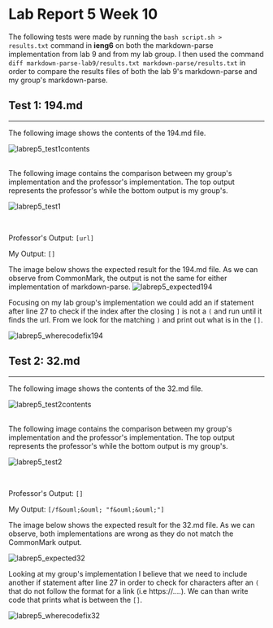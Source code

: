 # Lab Report 5 Week 10


The following tests were made by running the `bash script.sh > results.txt` command in **ieng6** on both the markdown-parse implementation from lab 9 and from my lab group. I then used the command `diff markdown-parse-lab9/results.txt markdown-parse/results.txt` in order to compare the results files of both the lab 9's markdown-parse and my group's markdown-parse. 

## Test 1: 194.md
---
The following image shows the contents of the 194.md file.
<br>
 
![labrep5_test1contents](https://user-images.githubusercontent.com/97699019/157831596-b674c61a-c8e7-43a3-92dd-68249eac075a.png)

<br>
The following image contains the comparison between my group's implementation and the professor's implementation. The top output represents the professor's while the bottom output is my group's.

![labrep5_test1](https://user-images.githubusercontent.com/97699019/157831580-6f7e87a2-b4db-4d7c-9967-c45aaeb54ae0.png)

<br>

Professor's Output: `[url]`

My Output: `[]`

The image below shows the expected result for the 194.md file. As we can observe from CommonMark, the output is not the same for either implementation of markdown-parse.
![labrep5_expected194](https://user-images.githubusercontent.com/97699019/157850142-b16726ad-6565-4c65-88b0-c53a6b6af834.png)

Focusing on my lab group's implementation we could add an if statement after line 27 to check if the index after the closing `]` is not a `(` and run until it finds the url. From we look for the matching `)` and print out what is in the `[]`.  

![labrep5_wherecodefix194](https://user-images.githubusercontent.com/97699019/157857571-df36cc20-f18c-4c1f-85c8-a2dfc5448ef3.png)


## Test 2: 32.md
---
The following image shows the contents of the 32.md file.
<br>

![labrep5_test2contents](https://user-images.githubusercontent.com/97699019/157831594-4b2f6ea9-43b6-4abd-92b0-551e399e462f.png)

<br>
The following image contains the comparison between my group's implementation and the professor's implementation. The top output represents the professor's while the bottom output is my group's.

![labrep5_test2](https://user-images.githubusercontent.com/97699019/157831598-9f917a70-1f79-4128-9753-5806c113dc94.png)

<br>

Professor's Output: `[]`

My Output: `[/f&ouml;&ouml; "f&ouml;&ouml;"]`

The image below shows the expected result for the 32.md file. As we can observe, both implementations are wrong as they do not match the CommonMark output.

![labrep5_expected32](https://user-images.githubusercontent.com/97699019/157850141-2d495f37-85cf-4dfe-9952-9f02d1125610.png)

Looking at my group's implementation I believe that we need to include another if statement after line 27 in order to check for characters after an `(` that do not follow the format for a link (i.e https://....). We can than write code that prints what is between the `[]`.

![labrep5_wherecodefix32](https://user-images.githubusercontent.com/97699019/157854563-7fc95e19-7e1b-491b-9a35-130549fcd554.png)
